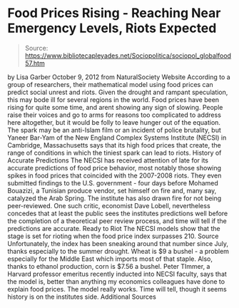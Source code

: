 # Food Prices Rising - Reaching Near Emergency Levels, Riots Expected

> Source: https://www.bibliotecapleyades.net/Sociopolitica/sociopol_globalfood57.htm

by Lisa Garber
October 9, 2012
from
NaturalSociety Website
According to a group of researchers, their
mathematical model using food prices can predict social unrest and riots.
Given the drought and rampant speculation, this
may bode ill for several regions in the world.
Food prices have been rising for quite some time, and arent showing any
sign of slowing.
People raise their voices and go to arms for
reasons too complicated to address here altogether, but it would be folly to
leave hunger out of the equation.
The spark may be an anti-Islam film or an
incident of police brutality, but Yaneer Bar-Yam of the New England Complex
Systems Institute (NECSI) in Cambridge, Massachusetts says that its high food
prices that create,
the range of conditions in which the
tiniest spark can lead to riots.
History of Accurate
Predictions
The NECSI has received attention of late for its
accurate predictions of food price behavior, most notably those showing
spikes in food prices that coincided with the 2007-2008 riots.
They even submitted findings to the U.S.
government - four days before Mohamed Bouazizi, a Tunisian produce
vendor, set himself on fire and, many say, catalyzed
the Arab Spring.
The institute has also drawn fire for not being
peer-reviewed.
One such critic, economist Dave Lobell,
nevertheless
concedes that at least the public sees the institutes predictions well
before the completion of a theoretical peer review process, and time will
tell if the predictions are accurate.
Ready to Riot
The NECSI models show that the stage is set for
rioting when the food price index surpasses 210.
Source
Unfortunately, the index has been sneaking
around that number since July, thanks especially to the summer drought.
Wheat is $9 a bushel - a problem especially for the Middle East which
imports most of that staple.
Also, thanks to ethanol production, corn is
$7.56 a bushel.
Peter TImmer, a Harvard professor
emeritus recently inducted into NECSI faculty, says that the model is,
better than anything my economics
colleagues have done to explain food prices. The model really works.
Time will tell, though it seems history is on
the institutes side.
Additional Sources
